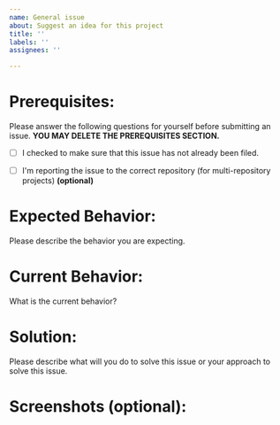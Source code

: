 ```yaml
---
name: General issue
about: Suggest an idea for this project
title: ''
labels: ''
assignees: ''

---
```


# Prerequisites:

Please answer the following questions for yourself before submitting an issue. **YOU MAY DELETE THE PREREQUISITES SECTION.**

<!-- Mark 'x' in the '[]' eg . [x] -->
- [ ] I checked to make sure that this issue has not already been filed.

- [ ] I'm reporting the issue to the correct repository (for multi-repository projects) **(optional)**



# Expected Behavior:

Please describe the behavior you are expecting.

# Current Behavior:

What is the current behavior?

# Solution: 

Please describe what will you do to solve this issue or your approach to solve this issue.

# Screenshots (optional):

